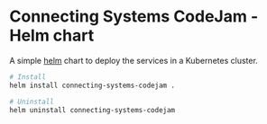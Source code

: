 # Connecting Systems CodeJam - Helm chart

A simple [helm](https://helm.sh/) chart to deploy the services in a Kubernetes cluster.

```bash
# Install
helm install connecting-systems-codejam .

# Uninstall
helm uninstall connecting-systems-codejam
```
